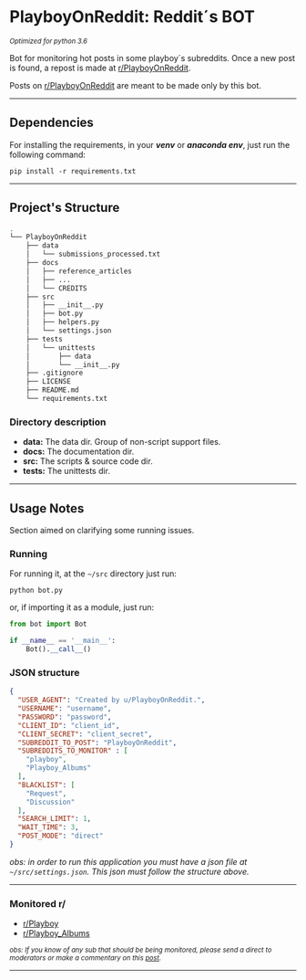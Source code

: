# PlayboyOnReddit: Reddit´s BOT

<small>_Optimized for python 3.6_</small>

Bot for monitoring hot posts in some playboy´s subreddits. 
Once a new post is found, a repost is made at 
[r/PlayboyOnReddit](https://www.reddit.com/r/playboyonreddit/).

Posts on [r/PlayboyOnReddit](https://www.reddit.com/r/PlayboyOnReddit/) are
 meant to be made only by this bot. 

----------------------

## Dependencies

For installing the requirements, in your ___venv___ or ___anaconda env___, 
just run the following command:

```shell script
pip install -r requirements.txt
```

----------------

## Project's Structure

```bash 
.
└── PlayboyOnReddit
    ├── data
    │   └── submissions_processed.txt
    ├── docs
    │   ├── reference_articles
    │   ├── ...
    │   └── CREDITS
    ├── src
    │   ├── __init__.py
    │   ├── bot.py
    │   ├── helpers.py
    │   └── settings.json
    ├── tests
    │   └── unittests
    │       ├── data
    │       └── __init__.py
    ├── .gitignore
    ├── LICENSE
    ├── README.md
    └── requirements.txt
```

### Directory description

- __data:__ The data dir. Group of non-script support files.
- __docs:__ The documentation dir.
- __src:__ The scripts & source code dir.
- __tests:__ The unittests dir.

-----------------------

## Usage Notes

Section aimed on clarifying some running issues.

### Running

For running it, at the `~/src` directory just run:

```shell script
python bot.py
``` 

or, if importing it as a module, just run:
````python
from bot import Bot

if __name__ == '__main__':
    Bot().__call__()
````

### JSON structure

````json
{
  "USER_AGENT": "Created by u/PlayboyOnReddit.",
  "USERNAME": "username",
  "PASSWORD": "password",
  "CLIENT_ID": "client_id",
  "CLIENT_SECRET": "client_secret",
  "SUBREDDIT_TO_POST": "PlayboyOnReddit",
  "SUBREDDITS_TO_MONITOR" : [
    "playboy", 
    "Playboy_Albums"
  ],
  "BLACKLIST": [
    "Request",
    "Discussion"
  ],
  "SEARCH_LIMIT": 1,
  "WAIT_TIME": 3,
  "POST_MODE": "direct"
}
````

_obs: in order to run this application you must have a json file at `~/src/settings.json`. This json must follow the structure above._

---------------

### Monitored r/

- [r/Playboy](https://www.reddit.com/r/playboy)
- [r/Playboy_Albums](https://www.reddit.com/r/playboy_albums)

<small>_obs: If you know of any sub that should be being monitored, 
please send a direct to moderators or make a commentary on this_ 
[_post_](https://www.reddit.com/r/PlayboyOnReddit/comments/fkr4o6/what_is_rplayboyonreddit/). </small>

---------------
